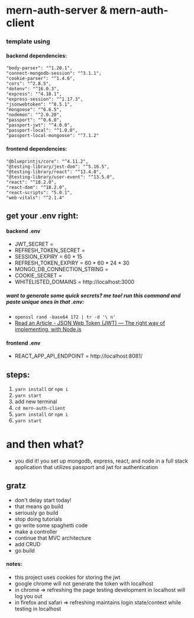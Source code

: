 # mern-auth-server & mern-auth-client
### template using
#### backend dependencies:
    "body-parser": "^1.20.1",
    "connect-mongodb-session": "^3.1.1",
    "cookie-parser": "^1.4.6",
    "cors": "^2.8.5",
    "dotenv": "^16.0.3",
    "express": "^4.18.1",
    "express-session": "^1.17.3",
    "jsonwebtoken": "^8.5.1",
    "mongoose": "^6.6.5",
    "nodemon": "^2.0.20",
    "passport": "^0.6.0",
    "passport-jwt": "^4.0.0",
    "passport-local": "^1.0.0",
    "passport-local-mongoose": "^7.1.2"

#### frontend dependencies:
    "@blueprintjs/core": "^4.11.2",
    "@testing-library/jest-dom": "^5.16.5",
    "@testing-library/react": "^13.4.0",
    "@testing-library/user-event": "^13.5.0",
    "react": "^18.2.0",
    "react-dom": "^18.2.0",
    "react-scripts": "5.0.1",
    "web-vitals": "^2.1.4"

## get your .env right:
#### backend .env
* JWT_SECRET = 
* REFRESH_TOKEN_SECRET = 
* SESSION_EXPIRY = 60 * 15
* REFRESH_TOKEN_EXPIRY = 60 * 60 * 24 * 30
* MONGO_DB_CONNECTION_STRING =
* COOKIE_SECRET = 
* WHITELISTED_DOMAINS = http://localhost:3000

##### want to generate some quick secrets? me too! run this command and paste unique ones in that .env:
- `openssl rand -base64 172 | tr -d '\ n'`
- [Read an Article - JSON Web Token (JWT) — The right way of implementing, with Node.js](https://siddharthac6.medium.com/json-web-token-jwt-the-right-way-of-implementing-with-node-js-65b8915d550e)

#### frontend .env
* REACT_APP_API_ENDPOINT = http://localhost:8081/

## steps:
1. ```yarn install``` or ```npm i``` 
2. ```yarn start```
3. add new terminal
4. ```cd mern-auth-client```
5. ```yarn install``` or ```npm i``` 
6. ```yarn start```

# and then what?
* you did it! you set up mongodb, express, react, and node in a full stack application that utilizes passport and jwt for authentication
## gratz
* don't delay start today!
* that means go build
* seriously go build
* stop doing tutorials
* go write some spaghetti code
* make a controller
* continue that MVC architecture
* add CRUD
* go build

#### notes:
* this project uses cookies for storing the jwt
* google chrome will not generate the token with localhost
* in chrome => refreshing the page testing development in localhost will log you out
* in firefox and safari => refreshing maintains login state/context while testing in localhost 
